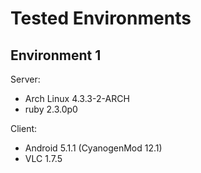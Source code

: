 Tested Environments
===================

Environment 1
-------------

Server:
* Arch Linux 4.3.3-2-ARCH
* ruby 2.3.0p0

Client:
* Android 5.1.1 (CyanogenMod 12.1)
* VLC 1.7.5